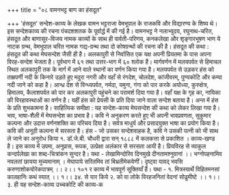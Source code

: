 +++
title = "०८ वामनभट्ट बाण का हंसदूत"

+++
'हंसदूत' सन्देश-काव्य के लेखक वामन भट्टराजा वेमभूपाल के राजकवि और विद्यारण्य के शिष्य थे। इस सन्देशकाव्य की रचना पंचदशशतक के पूर्वार्द्ध में की गई है। वामनभट्ट ने नलाभ्युदय, रघुनाथ-चरित, हंसदूत और बाणासुर-विजय नामक काव्यों के साथ ही पार्वती-परिणय, कनकलेखा और शृङ्गारभूषण भाण ये नाटक ग्रन्थ, वेमभूपाल चरित नामक गद्य-ग्रन्थ तथा दो कोषग्रन्थों की रचना की है। हंसदूत की कथा : हंसदूत की कथा मेघसन्देश जैसी ही है। अलकापुरी से निर्वासित एक यक्ष अपनी प्रियतमा के पास अपना विरह-सन्देश भेजता है। पूर्वभाग में ६१ तथा उत्तर-भाग में ६० श्लोक हैं। मार्गवर्णन में मलयपर्वत से हिमाचल स्थित अलकापुरी तक के मार्ग में आने वाले स्थानों का वर्णन किया गया है। मलयपर्वत से उड़कर हंस को ताम्रपर्णी नदी के किनारे उड़ते हुए मदुरा नगरी और वहाँ से रंगदेश, चोलदेश, कांजीवरम्, पुण्यकोटि और कम्पा नदी जाने को कहा है। आन्ध्र देश से विन्ध्यपर्वत, नर्मदा, यमुना, गंगा को पार करके अयोध्या, कुरुक्षेत्र, हिमालय, कैलाशपर्वत को पार कर अलकापुरी पहुंचने का परामर्श दिया गया है। वहाँ यक्ष के गृह का, नायिका की विरहावस्थाओं का वर्णन है। यहीं हंस को प्रेयसी के प्रति दिया जाने वाला सन्देश बताया है। अन्त में हंस के प्रति शुभकामना है।
साहित्यिक समीक्षा : यह सन्देश-काव्य मेघसन्देश की कथा को लेकर लिखा गया है। भाव, भाषा-शैली में मेघसन्देश का प्रभाव है। कवि ने अनुकरण करते हुए भी अपनी भावप्रवणता, सुकुमार कल्पना और उदात्त वर्णनशक्ति का परिचय दिया है। सर्वत्र माधुर्य
और प्रसादयुक्त भाषा का प्रयोग किया है। कवि की अनूठी कल्पना में सरसता है। हंस - जो उसका सन्देशवाहक है, कवि ने उसकी पत्नी को भी साथ ले जाने का अनुरोध किया
१. डॉ.जे.बी. चौधरी द्वारा सन् १८८८ में कलकत्ता से प्रकाशित ।
काव्य-खण्ड
है। इस काव्य में उपमा, अनुप्रास, रूपक, उत्प्रेक्षा अलंकार से सरसता आयी है। प्रियविरह से व्याकुल कन्दर्पलेखा का शब्द-चित्रांकन सुन्दर है। यथा -
लेखामिन्दोरिव दिनमुखे दीनतामश्नुवानां ।। भग्नोपहनामिव नवलतां छायया मुच्यमानाम् । मेघापाये सरितमिव तां बिभ्रतीमेकवेणीं।
दृष्ट्वा यावद् भवसि करुणाशोकयोरेकपात्रम् ।। २।। १०१ र काव्य में भावपूर्ण सूक्तियाँ हैं। यथा -
१. मित्रस्यार्थे विहितमनसां कालहानिः कथं स्यात् ।। १।। ३४.
से यार किये
२. को वा लोके विरहजनितां वेदनां सोढुमीष्टे ।। १।। ३. ही
यह सन्देश-काव्य उच्चकोटि की काव्य-क